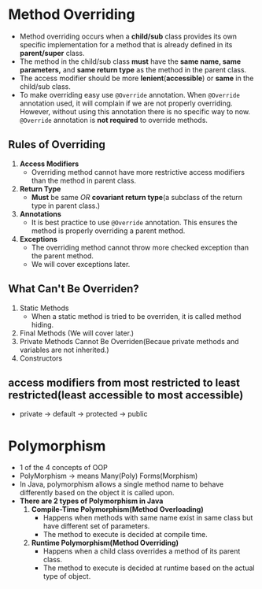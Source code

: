 
# Method Overriding
* Method overriding occurs when a **child/sub** class provides its own specific
  implementation for a method that is already defined in its **parent/super** class.
* The method in the child/sub class **must** have the **same name, same parameters,** and **same return type**
  as the method in the parent class.
* The access modifier should be more **lenient**(**accessible**) or **same** in the child/sub class.
* To make overriding easy use `@Override` annotation. When `@Override` annotation used, it will complain
  if we are not properly overriding. However, without using this annotation there is no specific way to now.
  `@Override` annotation is **not required** to override methods.


## Rules of Overriding
1. **Access Modifiers**
    * Overriding method cannot have more restrictive access modifiers than the method in parent class.
2. **Return Type**
    * **Must** be same *OR* **covariant return type**(a subclass of the return type in parent class.)
3. **Annotations**
    * It is best practice to use `@Override` annotation. This ensures the method is properly overriding a parent method.
4. **Exceptions**
    * The overriding method cannot throw more checked exception than the parent method.
    * We will cover exceptions later.

## What Can't Be Overriden?
1. Static Methods
    * When a static method is tried to be overriden, it is called method hiding.
2. Final Methods (We will cover later.)
3. Private Methods Cannot Be Overriden(Becaue private methods and variables are not inherited.)
4. Constructors


## access modifiers from most restricted to least restricted(least accessible to most accessible)
* private -> default -> protected -> public

# Polymorphism
* 1 of the 4 concepts of OOP
* PolyMorphism -> means Many(Poly) Forms(Morphism)
* In Java, polymorphism allows a single method name to behave differently based on the object it is called upon.
* **There are 2 types of Polymorphism in Java**
    1. **Compile-Time Polymorphism(Method Overloading)**
        * Happens when methods with same name exist in same class but have different set of parameters.
        * The method to execute is decided at compile time.
    2. **Runtime Polymorphism(Method Overriding)**
        * Happens when a child class overrides a method of its parent class.
        * The method to execute is decided at runtime based on the actual type of object. 
    










